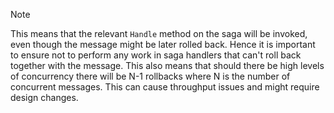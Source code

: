> [!NOTE]
> This means that the relevant `Handle` method on the saga will be invoked, even though the message might be later rolled back. Hence it is important to ensure not to perform any work in saga handlers that can't roll back together with the message. This also means that should there be high levels of concurrency there will be N-1 rollbacks where N is the number of concurrent messages. This can cause throughput issues and might require design changes.